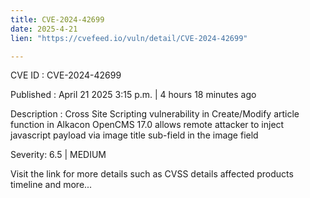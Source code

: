 ```yaml
---
title: CVE-2024-42699
date: 2025-4-21
lien: "https://cvefeed.io/vuln/detail/CVE-2024-42699"

---
```


CVE ID : CVE-2024-42699

Published :  April 21
2025
3:15 p.m. | 4 hours
18 minutes ago

Description : Cross Site Scripting vulnerability in Create/Modify article function in Alkacon OpenCMS 17.0 allows remote attacker to inject javascript payload via image title sub-field in the image field

Severity: 6.5 | MEDIUM

Visit the link for more details
such as CVSS details
affected products
timeline
and more...
